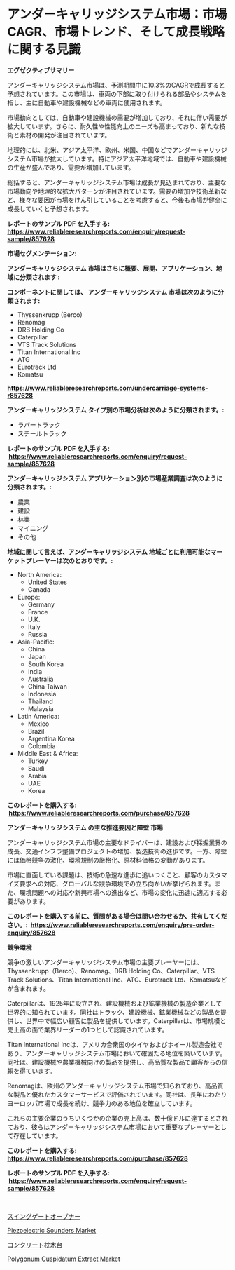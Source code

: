<p><h1>アンダーキャリッジシステム市場：市場CAGR、市場トレンド、そして成長戦略に関する見識</h1></p><p><strong>エグゼクティブサマリー</strong></p>
<p><p>アンダーキャリッジシステム市場は、予測期間中に10.3%のCAGRで成長すると予想されています。この市場は、車両の下部に取り付けられる部品やシステムを指し、主に自動車や建設機械などの車両に使用されます。</p><p>市場動向としては、自動車や建設機械の需要が増加しており、それに伴い需要が拡大しています。さらに、耐久性や性能向上のニーズも高まっており、新たな技術と素材の開発が注目されています。</p><p>地理的には、北米、アジア太平洋、欧州、米国、中国などでアンダーキャリッジシステム市場が拡大しています。特にアジア太平洋地域では、自動車や建設機械の生産が盛んであり、需要が増加しています。</p><p>総括すると、アンダーキャリッジシステム市場は成長が見込まれており、主要な市場動向や地理的な拡大パターンが注目されています。需要の増加や技術革新など、様々な要因が市場をけん引していることを考慮すると、今後も市場が健全に成長していくと予想されます。</p></p>
<p><strong>レポートのサンプル PDF を入手する: <a href="https://www.reliableresearchreports.com/enquiry/request-sample/857628">https://www.reliableresearchreports.com/enquiry/request-sample/857628</a></strong></p>
<p><strong>市場セグメンテーション:</strong></p>
<p><strong> アンダーキャリッジシステム 市場はさらに概要、展開、アプリケーション、地域に分類されます :</strong></p>
<p><strong>コンポーネントに関しては、 アンダーキャリッジシステム 市場は次のように分類されます: &nbsp;</strong></p>
<p><ul><li>Thyssenkrupp (Berco)</li><li>Renomag</li><li>DRB Holding Co</li><li>Caterpillar</li><li>VTS Track Solutions</li><li>Titan International Inc</li><li>ATG</li><li>Eurotrack Ltd</li><li>Komatsu</li></ul></p>
<p><strong><a href="https://www.reliableresearchreports.com/undercarriage-systems-r857628">https://www.reliableresearchreports.com/undercarriage-systems-r857628</a></strong></p>
<p><strong> アンダーキャリッジシステム タイプ別の市場分析は次のように分類されます。:</strong></p>
<p><ul><li>ラバートラック</li><li>スチールトラック</li></ul></p>
<p><strong>レポートのサンプル PDF を入手する: &nbsp;<a href="https://www.reliableresearchreports.com/enquiry/request-sample/857628">https://www.reliableresearchreports.com/enquiry/request-sample/857628</a></strong></p>
<p><strong> アンダーキャリッジシステム アプリケーション別の市場産業調査は次のように分類されます。:</strong></p>
<p><ul><li>農業</li><li>建設</li><li>林業</li><li>マイニング</li><li>その他</li></ul></p>
<p><strong>地域に関して言えば、アンダーキャリッジシステム 地域ごとに利用可能なマーケットプレーヤーは次のとおりです。:</strong></p>
<p><ul>
    <li>
        North America:
        <ul>
            <li>United States</li>
            <li>Canada</li>
        </ul>
    </li>
    <li>
        Europe:
        <ul>
            <li>Germany</li>
            <li>France</li>
            <li>U.K.</li>
            <li>Italy</li>
            <li>Russia</li>
        </ul>
    </li>
    <li>
        Asia-Pacific:
        <ul>
            <li>China</li>
            <li>Japan</li>
            <li>South Korea</li>
            <li>India</li>
            <li>Australia</li>
            <li>China Taiwan</li>
            <li>Indonesia</li>
            <li>Thailand</li>
            <li>Malaysia</li>
        </ul>
    </li>
    <li>
        Latin America:
        <ul>
            <li>Mexico</li>
            <li>Brazil</li>
            <li>Argentina Korea</li>
            <li>Colombia</li>
        </ul>
    </li>
    <li>
        Middle East & Africa:
        <ul>
            <li>Turkey</li>
            <li>Saudi</li>
            <li>Arabia</li>
            <li>UAE</li>
            <li>Korea</li>
        </ul>
    </li>
    </ul></p>
<p><strong>このレポートを購入する: &nbsp;<a href="https://www.reliableresearchreports.com/purchase/857628">https://www.reliableresearchreports.com/purchase/857628</a></strong></p>
<p><strong>アンダーキャリッジシステム の主な推進要因と障壁 市場</strong></p>
<p><p>アンダーキャリッジシステム市場の主要なドライバーは、建設および採掘業界の成長、交通インフラ整備プロジェクトの増加、製造技術の進歩です。一方、障壁には価格競争の激化、環境規制の厳格化、原材料価格の変動があります。</p><p>市場に直面している課題は、技術の急速な進歩に追いつくこと、顧客のカスタマイズ要求への対応、グローバルな競争環境での立ち向かいが挙げられます。また、環境問題への対応や新興市場への進出など、市場の変化に迅速に適応する必要があります。</p></p>
<p><strong>このレポートを購入する前に、質問がある場合は問い合わせるか、共有してください。:&nbsp; <a href="https://www.reliableresearchreports.com/enquiry/pre-order-enquiry/857628">https://www.reliableresearchreports.com/enquiry/pre-order-enquiry/857628</a></strong></p>
<p><strong>競争環境</strong></p>
<p><p>競争の激しいアンダーキャリッジシステム市場の主要プレーヤーには、Thyssenkrupp（Berco）、Renomag、DRB Holding Co、Caterpillar、VTS Track Solutions、Titan International Inc、ATG、Eurotrack Ltd、Komatsuなどが含まれます。</p><p>Caterpillarは、1925年に設立され、建設機械および鉱業機械の製造企業として世界的に知られています。同社はトラック、建設機械、鉱業機械などの製品を提供し、世界中で幅広い顧客に製品を提供しています。Caterpillarは、市場規模と売上高の面で業界リーダーの1つとして認識されています。</p><p>Titan International Incは、アメリカ合衆国のタイヤおよびホイール製造会社であり、アンダーキャリッジシステム市場において確固たる地位を築いています。同社は、建設機械や農業機械向けの製品を提供し、高品質な製品で顧客からの信頼を得ています。</p><p>Renomagは、欧州のアンダーキャリッジシステム市場で知られており、高品質な製品と優れたカスタマーサービスで評価されています。同社は、長年にわたりヨーロッパ市場で成長を続け、競争力のある地位を確立しています。</p><p>これらの主要企業のうちいくつかの企業の売上高は、数十億ドルに達するとされており、彼らはアンダーキャリッジシステム市場において重要なプレーヤーとして存在しています。</p></p>
<p><strong>このレポートを購入する: &nbsp; <a href="https://www.reliableresearchreports.com/purchase/857628">https://www.reliableresearchreports.com/purchase/857628</a></strong></p>
<p><strong>レポートのサンプル PDF を入手する: &nbsp;<a href="https://www.reliableresearchreports.com/enquiry/request-sample/857628">https://www.reliableresearchreports.com/enquiry/request-sample/857628</a></strong><strong></strong></p>
<p>&nbsp;</p>
<p><p><a href="https://github.com/marbadji/Market-Research-Report-List-1/blob/main/128954221560.md">スイングゲートオープナー</a></p><p><a href="https://view.publitas.com/reportprime-1/insights-into-piezoelectric-sounders-market-size-analysing-market-share-trends-and-growth-from-2024-to-2031/">Piezoelectric Sounders Market</a></p><p><a href="https://github.com/KaydenJohns1964/Market-Research-Report-List-1/blob/main/659459321561.md">コンクリート枕木台</a></p><p><a href="https://copper-carbon-84f.notion.site/Polygonum-Cuspidatum-Extract-Market-Size-Furnishes-Valuable-Information-Encompassing-Market-Share-M-e74a27332fad463e8b674aae997f3609">Polygonum Cuspidatum Extract Market</a></p></p>
